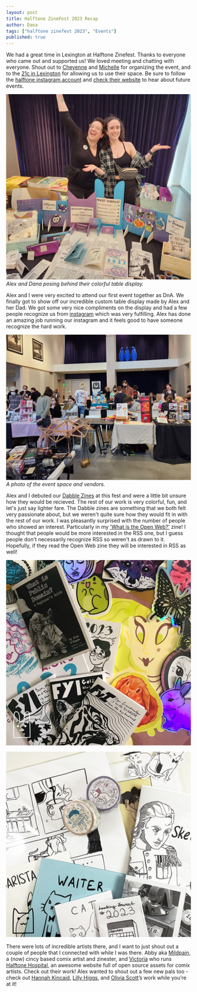 ```yaml
---
layout: post
title: Halftone ZineFest 2023 Recap
author: Dana
tags: ["halftone zinefest 2023", "Events"]
published: true
---
```


We had a great time in Lexington at Halftone Zinefest. Thanks to everyone who came out and supported us! We loved meeting and chatting with everyone. Shout out to [Cheyenne](https://www.instagram.com/nckmnstr/) and [Michelle](https://www.instagram.com/oh_hello_michelle_aiello/) for organizing the event, and to the [21c in Lexington](https://www.21cmuseumhotels.com/lexington/) for allowing us to use their space. Be sure to follow the [halftone instagram account](https://www.instagram.com/halftonezinefest/) and [check their website](https://www.halftonezinefest.org/) to hear about future events.

![photograph of dana and alex standing behind their colorful table display](/assets/img/post/2023_05_30_htzrecap1.jpg)
*Alex and Dana posing behind their colorful table display.*

<!--more-->

Alex and I were very excited to attend our first event together as DnA. We finally got to show off our incredible custom table display made by Alex and her Dad. We got some very nice compliments on the display and had a few people recognize us from [instagram](https://www.instagram.com/dna.artists/) which was very fulfilling. Alex has done an amazing job running our instagram and it feels good to have someone recognize the hard work.

![photograph of the event space](/assets/img/post/2023_05_30_htzrecap2.jpg)
*A photo of the event space and vendors.*

Alex and I debuted our [Dabble Zines](https://www.dnaartists.net/publications/dabble-in/) at this fest and were a little bit unsure how they would be recieved. The rest of our work is very colorful, fun, and let's just say lighter fare. The Dabble zines are something that we both felt very passionate about, but we weren't quite sure how they would fit in with the rest of our work. I was pleasantly surprised with the number of people who showed an interest. Particularly in my ['What is the Open Web?'](https://www.dnaartists.net/publications/dabble-in/#OpenWeb) zine! I thought that people would be more interested in the RSS one, but I guess people don't necessarily recognize RSS so weren't as drawn to it. Hopefully, if they read the Open Web zine they will be interested in RSS as well!

![all of Alex's work for sale at the fest](/assets/img/post/2023_05_30_htzrecap3.png)

![all of dDana's work for sale at the fest.](/assets/img/post/2023_05_30_htzrecap4.png)

There were lots of incredible artists there, and I want to just shout out a couple of people that I connected with while I was there. Abby aka [Mildpain](https://www.instagram.com/mild_pain/), a (now) cincy based comix artist and zinester, and [Victoria](https://www.instagram.com/blackbit.exe/) who runs [Halftone Hospital](https://halftonehospital.com/), an awesome website full of open source assets for comix artists. Check out their work! Alex wanted to shout out a few new pals too - check out [Hannah Kincaid](https://www.hannahsizart.com/), [Lilly Higgs](https://www.lillyhiggs.com/), and [Olivia Scott](https://www.instagram.com/Oliviascott.studio/)’s work while you’re at it! 
